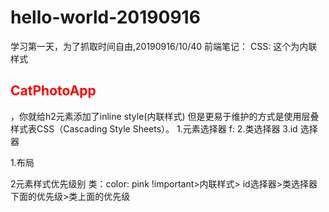 # hello-world-20190916
学习第一天，为了抓取时间自由,20190916/10/40
前端笔记：
CSS:
这个为内联样式
<h2 style="color: red">CatPhotoApp</h2>，你就给h2元素添加了inline style(内联样式)
但是更易于维护的方式是使用层叠样式表CSS（Cascading Style Sheets）。
1.元素选择器
f:<style>
  选择器 {属性名称: 属性值;}
  h2 {color: red;}
</style>
2.类选择器
3.id 选择器

1.布局

2元素样式优先级别
  类：color: pink !important>内联样式> id选择器>类选择器下面的优先级>类上面的优先级


